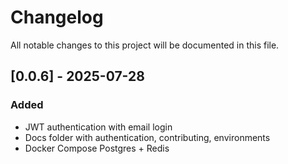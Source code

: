 # Changelog

All notable changes to this project will be documented in this file.

## [0.0.6] - 2025-07-28

### Added

- JWT authentication with email login
- Docs folder with authentication, contributing, environments
- Docker Compose Postgres + Redis
